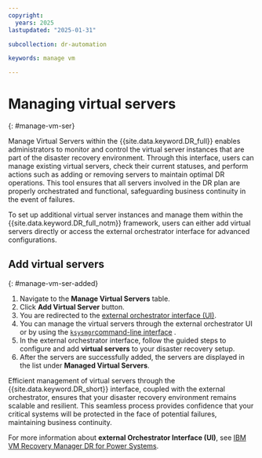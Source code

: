 ```yaml
---
copyright:
  years: 2025
lastupdated: "2025-01-31"

subcollection: dr-automation

keywords: manage vm

---
```


# Managing virtual servers
{: #manage-vm-ser}

Manage Virtual Servers within the {{site.data.keyword.DR_full}} enables administrators to monitor and control the virtual server instances that are part of the disaster recovery environment. Through this interface, users can manage existing virtual servers, check their current statuses, and perform actions such as adding or removing servers to maintain optimal DR operations. This tool ensures that all servers involved in the DR plan are properly orchestrated and functional, safeguarding business continuity in the event of failures.

To set up additional virtual server instances and manage them within the {{site.data.keyword.DR_full_notm}} framework, users can either add virtual servers directly or access the external orchestrator interface for advanced configurations.

## Add virtual servers
{: #manage-vm-ser-added}

1. Navigate to the **Manage Virtual Servers** table.
2. Click **Add Virtual Server** button.
3. You are redirected to the [external orchestrator interface (UI)](https://10.32.150.93:3000/login?byCloud=true).
4. You can manage the virtual servers through the external orchestrator UI or by using the [`ksysmgr`command-line interface](/docs/dr-automation-powervs?topic=dr-automation-powervs-ksysmgr-commandorchestrator) .
5. In the external orchestrator interface, follow the guided steps to configure and add **virtual servers** to your disaster recovery setup.
6. After the servers are successfully added, the servers are displayed in the list under **Managed Virtual Servers**.

Efficient management of virtual servers through the {{site.data.keyword.DR_short}} interface, coupled with the external orchestrator, ensures that your disaster recovery environment remains scalable and resilient. This seamless process provides confidence that your critical systems will be protected in the face of potential failures, maintaining business continuity.

For more information about **external Orchestrator Interface (UI)**, see [IBM VM Recovery Manager DR for Power Systems](https://www.ibm.com/docs/en/vmrmdr).

